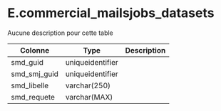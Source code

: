 # E.commercial_mailsjobs_datasets

Aucune description pour cette table

Colonne|Type|Description
---|---|---
smd_guid|uniqueidentifier|
smd_smj_guid|uniqueidentifier|
smd_libelle|varchar(250)|
smd_requete|varchar(MAX)|
